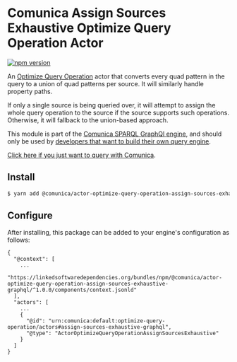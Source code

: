 # Comunica Assign Sources Exhaustive Optimize Query Operation Actor

[![npm version](https://badge.fury.io/js/%40comunica%2Factor-optimize-query-operation-assign-sources-exhaustive-graphql.svg)](https://www.npmjs.com/package/@comunica/actor-optimize-query-operation-assign-sources-exhaustive-graphql)

An [Optimize Query Operation](https://github.com/comunica/comunica/tree/master/packages/bus-optimize-query-operation) actor
that converts every quad pattern in the query to a union of quad patterns per source.
It will similarly handle property paths.

If only a single source is being queried over, it will attempt to assign the whole query operation to the source
if the source supports such operations. Otherwise, it will fallback to the union-based approach.

This module is part of the [Comunica SPARQL GraphQl engine](https://github.com/comunica/comunica),
and should only be used by [developers that want to build their own query engine](https://comunica.dev/docs/modify/).

[Click here if you just want to query with Comunica](https://comunica.dev/docs/query/).

## Install

```bash
$ yarn add @comunica/actor-optimize-query-operation-assign-sources-exhaustive-graphql
```

## Configure

After installing, this package can be added to your engine's configuration as follows:
```text
{
  "@context": [
    ...
    "https://linkedsoftwaredependencies.org/bundles/npm/@comunica/actor-optimize-query-operation-assign-sources-exhaustive-graphql/^1.0.0/components/context.jsonld"
  ],
  "actors": [
    ...
    {
      "@id": "urn:comunica:default:optimize-query-operation/actors#assign-sources-exhaustive-graphql",
      "@type": "ActorOptimizeQueryOperationAssignSourcesExhaustive"
    }
  ]
}
```
